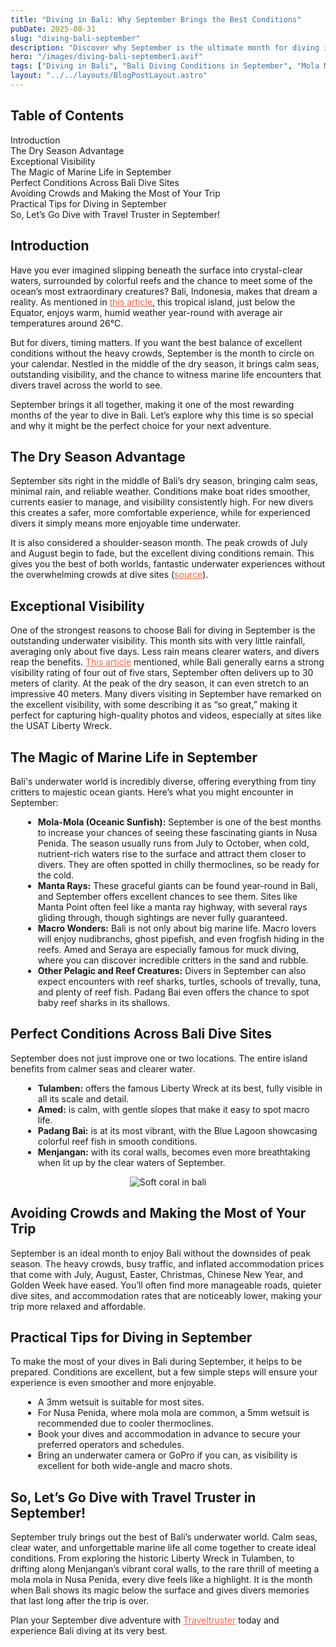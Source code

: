 ```yaml
---
title: "Diving in Bali: Why September Brings the Best Conditions"
pubDate: 2025-08-31
slug: "diving-bali-september"
description: "Discover why September is the ultimate month for diving in Bali. Learn about the perfect conditions: crystal-clear visibility, calm seas, and the peak of the Mola Mola season."
hero: "/images/diving-bali-september1.avif"
tags: ["Diving in Bali", "Bali Diving Conditions in September", "Mola Mola Season Bali", "Best Time to Dive Bali"]
layout: "../../layouts/BlogPostLayout.astro"
---
```


<!-- Table of Contents -->
<nav id="toc" class="mb-8">
  <h2 class="text-xl font-bold mb-3">Table of Contents</h2>
  <ul class="space-y-2 text-neutral-600 dark:text-neutral-400">
    <li><a href="#introduction" class="hover:text-neutral-800 dark:hover:text-neutral-200">Introduction</a></li>
    <li><a href="#the-dry-season-advantage" class="hover:text-neutral-800 dark:hover:text-neutral-200">The Dry Season Advantage</a></li>
    <li><a href="#exceptional-visibility" class="hover:text-neutral-800 dark:hover:text-neutral-200">Exceptional Visibility</a></li>
    <li><a href="#the-magic-of-marine-life-in-september" class="hover:text-neutral-800 dark:hover:text-neutral-200">The Magic of Marine Life in September</a></li>
    <li><a href="#perfect-conditions-across-bali-dive-sites" class="hover:text-neutral-800 dark:hover:text-neutral-200">Perfect Conditions Across Bali Dive Sites</a></li>
    <li><a href="#avoiding-crowds-and-making-the-most-of-your-trip" class="hover:text-neutral-800 dark:hover:text-neutral-200">Avoiding Crowds and Making the Most of Your Trip</a></li>
    <li><a href="#practical-tips-for-diving-in-september" class="hover:text-neutral-800 dark:hover:text-neutral-200">Practical Tips for Diving in September</a></li>
    <li><a href="#so-lets-go-dive-with-travel-truster-in-september" class="hover:text-neutral-800 dark:hover:text-neutral-200">So, Let’s Go Dive with Travel Truster in September!</a></li>
  </ul>
</nav>

<h2 id="introduction" class="section-heading">Introduction</h2>
<p>
Have you ever imagined slipping beneath the surface into crystal-clear waters, surrounded by colorful reefs and the chance to meet some of the ocean’s most extraordinary creatures? Bali, Indonesia, makes that dream a reality. As mentioned in <a href="https://worldadventuredivers.com/best-time-dive-bali/" target="_blank" rel="noopener noreferrer" style="color:#F86545">this article</a>, this tropical island, just below the Equator, enjoys warm, humid weather year-round with average air temperatures around 26°C.
</p>
<p>
But for divers, timing matters. If you want the best balance of excellent conditions without the heavy crowds, September is the month to circle on your calendar. Nestled in the middle of the dry season, it brings calm seas, outstanding visibility, and the chance to witness marine life encounters that divers travel across the world to see.
</p>
<p>
September brings it all together, making it one of the most rewarding months of the year to dive in Bali. Let’s explore why this time is so special and why it might be the perfect choice for your next adventure.
</p>

<h2 id="the-dry-season-advantage" class="section-heading">The Dry Season Advantage</h2>
<p>
September sits right in the middle of Bali’s dry season, bringing calm seas, minimal rain, and reliable weather. Conditions make boat rides smoother, currents easier to manage, and visibility consistently high. For new divers this creates a safer, more comfortable experience, while for experienced divers it simply means more enjoyable time underwater.
</p>
<p>
It is also considered a shoulder-season month. The peak crowds of July and August begin to fade, but the excellent diving conditions remain. This gives you the best of both worlds, fantastic underwater experiences without the overwhelming crowds at dive sites (<a href="https://www.bluewaterdivetravel.com/article/scuba-diving-september-top-destinations" target="_blank" rel="noopener noreferrer" style="color:#F86545">source</a>).
</p>

<h2 id="exceptional-visibility" class="section-heading">Exceptional Visibility</h2>
<p>
One of the strongest reasons to choose Bali for diving in September is the outstanding underwater visibility. This month sits with very little rainfall, averaging only about five days. Less rain means clearer waters, and divers reap the benefits. <a href="https://worldadventuredivers.com/best-time-dive-bali/" target="_blank" rel="noopener noreferrer" style="color:#F86545">This article</a> mentioned, while Bali generally earns a strong visibility rating of four out of five stars, September often delivers up to 30 meters of clarity. At the peak of the dry season, it can even stretch to an impressive 40 meters. Many divers visiting in September have remarked on the excellent visibility, with some describing it as “so great,” making it perfect for capturing high-quality photos and videos, especially at sites like the USAT Liberty Wreck.
</p>

<h2 id="the-magic-of-marine-life-in-september" class="section-heading">The Magic of Marine Life in September</h2>
<p>
Bali's underwater world is incredibly diverse, offering everything from tiny critters to majestic ocean giants. Here’s what you might encounter in September:
</p>
<ul style="list-style-type: disc; margin-left: 20px; margin-top: 8px;">
  <li><strong>Mola-Mola (Oceanic Sunfish):</strong> September is one of the best months to increase your chances of seeing these fascinating giants in Nusa Penida. The season usually runs from July to October, when cold, nutrient-rich waters rise to the surface and attract them closer to divers. They are often spotted in chilly thermoclines, so be ready for the cold.</li>
  <li><strong>Manta Rays:</strong> These graceful giants can be found year-round in Bali, and September offers excellent chances to see them. Sites like Manta Point often feel like a manta ray highway, with several rays gliding through, though sightings are never fully guaranteed.</li>
  <li><strong>Macro Wonders:</strong> Bali is not only about big marine life. Macro lovers will enjoy nudibranchs, ghost pipefish, and even frogfish hiding in the reefs. Amed and Seraya are especially famous for muck diving, where you can discover incredible critters in the sand and rubble.</li>
  <li><strong>Other Pelagic and Reef Creatures:</strong> Divers in September can also expect encounters with reef sharks, turtles, schools of trevally, tuna, and plenty of reef fish. Padang Bai even offers the chance to spot baby reef sharks in its shallows.</li>
</ul>

<h2 id="perfect-conditions-across-bali-dive-sites" class="section-heading">Perfect Conditions Across Bali Dive Sites</h2>
<p>
September does not just improve one or two locations. The entire island benefits from calmer seas and clearer water.
</p>
<ul style="list-style-type: disc; margin-left: 20px; margin-top: 8px;">
  <li><strong>Tulamben:</strong> offers the famous Liberty Wreck at its best, fully visible in all its scale and detail.</li>
  <li><strong>Amed:</strong> is calm, with gentle slopes that make it easy to spot macro life.</li>
  <li><strong>Padang Bai:</strong> is at its most vibrant, with the Blue Lagoon showcasing colorful reef fish in smooth conditions.</li>
  <li><strong>Menjangan:</strong> with its coral walls, becomes even more breathtaking when lit up by the clear waters of September.</li>
</ul>

<div style="text-align: center;">
  <img 
    src="/images/diving-bali-september.avif" 
    alt="Soft coral in bali" 
    class="w-full md:w-3/4 mx-auto"
  />
  <!-- <p style="font-size: 1em; color: #888;"> Nudibranch shot during a muck dive in Padangbai.</p> -->
</div>

<h2 id="avoiding-crowds-and-making-the-most-of-your-trip" class="section-heading">Avoiding Crowds and Making the Most of Your Trip</h2>
<p>
September is an ideal month to enjoy Bali without the downsides of peak season. The heavy crowds, busy traffic, and inflated accommodation prices that come with July, August, Easter, Christmas, Chinese New Year, and Golden Week have eased. You’ll often find more manageable roads, quieter dive sites, and accommodation rates that are noticeably lower, making your trip more relaxed and affordable.
</p>

<h2 id="practical-tips-for-diving-in-september" class="section-heading">Practical Tips for Diving in September</h2>
<p>
To make the most of your dives in Bali during September, it helps to be prepared. Conditions are excellent, but a few simple steps will ensure your experience is even smoother and more enjoyable.
</p>
<ul style="list-style-type: disc; margin-left: 20px; margin-top: 8px;">
  <li>A 3mm wetsuit is suitable for most sites.</li>
  <li>For Nusa Penida, where mola mola are common, a 5mm wetsuit is recommended due to cooler thermoclines.</li>
  <li>Book your dives and accommodation in advance to secure your preferred operators and schedules.</li>
  <li>Bring an underwater camera or GoPro if you can, as visibility is excellent for both wide-angle and macro shots.</li>
</ul>

<h2 id="so-lets-go-dive-with-travel-truster-in-september" class="section-heading">So, Let’s Go Dive with Travel Truster in September!</h2>
<p>
September truly brings out the best of Bali’s underwater world. Calm seas, clear water, and unforgettable marine life all come together to create ideal conditions. From exploring the historic Liberty Wreck in Tulamben, to drifting along Menjangan’s vibrant coral walls, to the rare thrill of meeting a mola mola in Nusa Penida, every dive feels like a highlight. It is the month when Bali shows its magic below the surface and gives divers memories that last long after the trip is over.
</p>
<p>
Plan your September dive adventure with <a href="https://www.traveltruster.com/" target="_blank" rel="noopener noreferrer" style="color:#F86545">Traveltruster</a> today and experience Bali diving at its very best.
</p>

